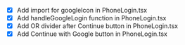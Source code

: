 - [x] Add import for googleIcon in PhoneLogin.tsx
- [x] Add handleGoogleLogin function in PhoneLogin.tsx
- [x] Add OR divider after Continue button in PhoneLogin.tsx
- [x] Add Continue with Google button in PhoneLogin.tsx
